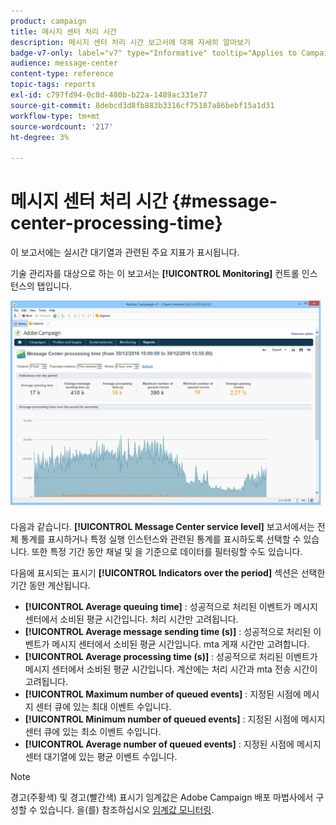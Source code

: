 ```yaml
---
product: campaign
title: 메시지 센터 처리 시간
description: 메시지 센터 처리 시간 보고서에 대해 자세히 알아보기
badge-v7-only: label="v7" type="Informative" tooltip="Applies to Campaign Classic v7 only"
audience: message-center
content-type: reference
topic-tags: reports
exl-id: c797fd94-0c8d-480b-b22a-1489ac331e77
source-git-commit: 8debcd3d8fb883b3316cf75187a86bebf15a1d31
workflow-type: tm+mt
source-wordcount: '217'
ht-degree: 3%

---
```


# 메시지 센터 처리 시간 {#message-center-processing-time}



이 보고서에는 실시간 대기열과 관련된 주요 지표가 표시됩니다.

기술 관리자를 대상으로 하는 이 보고서는 **[!UICONTROL Monitoring]** 컨트롤 인스턴스의 탭입니다.

![](assets/mc_reports_2.png)

다음과 같습니다. **[!UICONTROL Message Center service level]** 보고서에서는 전체 통계를 표시하거나 특정 실행 인스턴스와 관련된 통계를 표시하도록 선택할 수 있습니다. 또한 특정 기간 동안 채널 및 을 기준으로 데이터를 필터링할 수도 있습니다.

다음에 표시되는 표시기 **[!UICONTROL Indicators over the period]** 섹션은 선택한 기간 동안 계산됩니다.

* **[!UICONTROL Average queuing time]** : 성공적으로 처리된 이벤트가 메시지 센터에서 소비된 평균 시간입니다. 처리 시간만 고려됩니다.
* **[!UICONTROL Average message sending time (s)]** : 성공적으로 처리된 이벤트가 메시지 센터에서 소비된 평균 시간입니다. mta 게재 시간만 고려합니다.
* **[!UICONTROL Average processing time (s)]** : 성공적으로 처리된 이벤트가 메시지 센터에서 소비된 평균 시간입니다. 계산에는 처리 시간과 mta 전송 시간이 고려됩니다.
* **[!UICONTROL Maximum number of queued events]** : 지정된 시점에 메시지 센터 큐에 있는 최대 이벤트 수입니다.
* **[!UICONTROL Minimum number of queued events]** : 지정된 시점에 메시지 센터 큐에 있는 최소 이벤트 수입니다.
* **[!UICONTROL Average number of queued events]** : 지정된 시점에 메시지 센터 대기열에 있는 평균 이벤트 수입니다.

>[!NOTE]
>
>경고(주황색) 및 경고(빨간색) 표시기 임계값은 Adobe Campaign 배포 마법사에서 구성할 수 있습니다. 을(를) 참조하십시오 [임계값 모니터링](../../message-center/using/additional-configurations.md#monitoring-thresholds).
